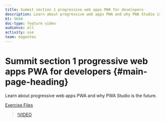 ```yaml
---
title: Summit section 1 progressive web apps PWA for developers
description: Learn about progressive web apps PWA and why PWA Studio is the future​. 
kt: 5644
doc-type: feature video
audience: all
activity: use
team: magentou
---
```


# Summit section 1 progressive web apps PWA for developers {#main-page-heading}

Learn about progressive web apps PWA and why PWA Studio is the future​. 

[Exercise Files](/help/progressive-web-application/assets/PWA-Exercise-Skeleton-files.zip)

>[!VIDEO](https://video.tv.adobe.com/v/35715)
